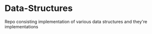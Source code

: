 # Data-Structures
Repo consisting implementation of various data structures and they're implementations
